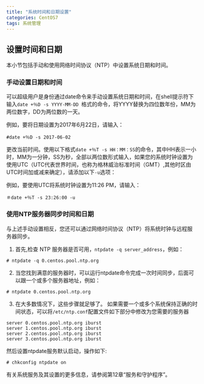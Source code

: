 ```yaml
---
title: "系统时间和日期设置"
categories: CentOS7
tags: 系统管理
---
```


## 设置时间和日期 

本小节包括手动和使用网络时间协议（NTP）中设置系统日期和时间。

### 手动设置日期和时间

可以超级用户是身份通过date命令来手动设置系统日期和时间，在shell提示符下输入`date +％D -s YYYY-MM-DD `格式的命令，将YYYY替换为四位数年份，MM为两位数字，DD为两位数的一天。 

例如，要将日期设置为2017年6月22日，请输入：

```
#date +％D -s 2017-06-02
```

更改当前时间。使用以下格式`date +％T -s HH：MM：SS`的命令，其中HH表示一小时，MM为一分钟，SS为秒，全部以两位数形式输入，如果您的系统时钟设置为使用UTC（UTC代表世界时间，也称为格林威治标准时间（GMT）,其他时区由UTC时间加或减来确定），请添加以下`-u`选项：

例如，要使用UTC将系统时钟设置为11:26 PM，请输入：

```
＃date +％T -s 23:26:00 -u 
```

### 使用NTP服务器同步时间和日期 


与上述手动设置相反，您还可以通过网络时间协议（NTP）将系统时钟与远程服务器同步。 
1. 首先,检查 NTP 服务器是否可用，`ntpdate -q server_address`，例如：
```
# ntpdate -q 0.centos.pool.ntp.org
```
2. 当您找到满意的服务器时，可以运行ntpdate命令完成一次时间同步，后面可以跟一个或多个服务器地址，例如：
```
# ntpdate 0.centos.pool.ntp.org
```
3. 在大多数情况下，这些步骤就足够了。 如果需要一个或多个系统保持正确的时间状态，可以将`/etc/ntp.conf`配置文件如下部分中修改为您需要的服务器
```
server 0.centos.pool.ntp.org iburst
server 1.centos.pool.ntp.org iburst
server 2.centos.pool.ntp.org iburst
server 3.centos.pool.ntp.org iburst
```
然后设置ntpdate服务默认启动，操作如下:
```
# chkconfig ntpdate on
```
有关系统服务及其设置的更多信息，请参阅第12章“服务和守护程序”。


